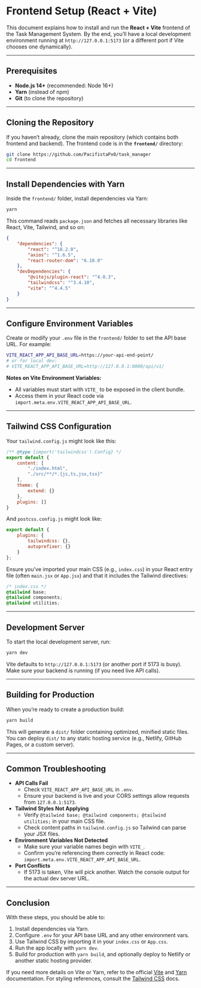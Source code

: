 # Frontend Setup (React + Vite)

This document explains how to install and run the **React + Vite** frontend of the Task Management System. By the end, you’ll have a local development environment running at `http://127.0.0.1:5173` (or a different port if Vite chooses one dynamically).

---

## Prerequisites

- **Node.js 14+** (recommended: Node 16+)
- **Yarn** (instead of npm)
- **Git** (to clone the repository)

---

## Cloning the Repository

If you haven’t already, clone the main repository (which contains both frontend and backend). The frontend code is in the **`frontend/`** directory:

```bash
git clone https://github.com/PacifistaPx0/task_manager
cd frontend
```

---

## Install Dependencies with Yarn

Inside the `frontend/` folder, install dependencies via Yarn:

```bash
yarn
```

This command reads `package.json` and fetches all necessary libraries like React, Vite, Tailwind, and so on:

```json
{
    "dependencies": {
        "react": "^18.2.0",
        "axios": "^1.6.5",
        "react-router-dom": "6.10.0"
    },
    "devDependencies": {
        "@vitejs/plugin-react": "^4.0.3",
        "tailwindcss": "^3.4.10",
        "vite": "^4.4.5"
    }
}
```

---

## Configure Environment Variables

Create or modify your `.env` file in the `frontend/` folder to set the API base URL. For example:

```bash
VITE_REACT_APP_API_BASE_URL=https://your-api-end-point/
# or for local dev:
# VITE_REACT_APP_API_BASE_URL=http://127.0.0.1:8000/api/v1/
```

**Notes on Vite Environment Variables:**

- All variables must start with `VITE_` to be exposed in the client bundle.
- Access them in your React code via `import.meta.env.VITE_REACT_APP_API_BASE_URL`.

---

## Tailwind CSS Configuration

Your `tailwind.config.js` might look like this:

```js
/** @type {import('tailwindcss').Config} */
export default {
    content: [
        "./index.html",
        "./src/**/*.{js,ts,jsx,tsx}"
    ],
    theme: {
        extend: {}
    },
    plugins: []
}
```

And `postcss.config.js` might look like:

```js
export default {
    plugins: {
        tailwindcss: {},
        autoprefixer: {}
    }
};
```

Ensure you’ve imported your main CSS (e.g., `index.css`) in your React entry file (often `main.jsx` or `App.jsx`) and that it includes the Tailwind directives:

```css
/* index.css */
@tailwind base;
@tailwind components;
@tailwind utilities;
```

---

## Development Server

To start the local development server, run:

```bash
yarn dev
```

Vite defaults to `http://127.0.0.1:5173` (or another port if 5173 is busy). Make sure your backend is running (if you need live API calls).

---

## Building for Production

When you’re ready to create a production build:

```bash
yarn build
```

This will generate a `dist/` folder containing optimized, minified static files. You can deploy `dist/` to any static hosting service (e.g., Netlify, GitHub Pages, or a custom server).

---

## Common Troubleshooting

- **API Calls Fail**
    - Check `VITE_REACT_APP_API_BASE_URL` in `.env`.
    - Ensure your backend is live and your CORS settings allow requests from `127.0.0.1:5173`.
- **Tailwind Styles Not Applying**
    - Verify `@tailwind base; @tailwind components; @tailwind utilities;` in your main CSS file.
    - Check content paths in `tailwind.config.js` so Tailwind can parse your JSX files.
- **Environment Variables Not Detected**
    - Make sure your variable names begin with `VITE_`.
    - Confirm you’re referencing them correctly in React code: `import.meta.env.VITE_REACT_APP_API_BASE_URL`.
- **Port Conflicts**
    - If 5173 is taken, Vite will pick another. Watch the console output for the actual dev server URL.

---

## Conclusion

With these steps, you should be able to:

1. Install dependencies via Yarn.
2. Configure `.env` for your API base URL and any other environment vars.
3. Use Tailwind CSS by importing it in your `index.css` or `App.css`.
4. Run the app locally with `yarn dev`.
5. Build for production with `yarn build`, and optionally deploy to Netlify or another static hosting provider.

If you need more details on Vite or Yarn, refer to the official [Vite](https://vitejs.dev/) and [Yarn](https://yarnpkg.com/) documentation. For styling references, consult the [Tailwind CSS](https://tailwindcss.com/) docs.
